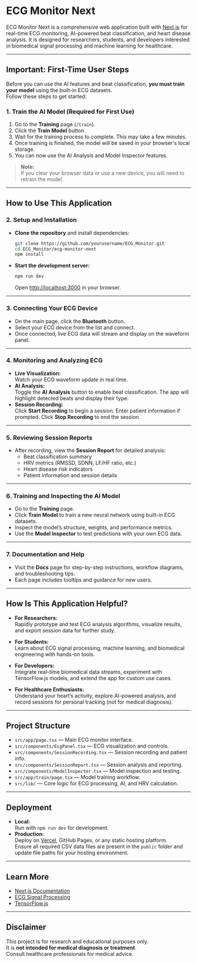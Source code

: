 # ECG Monitor Next

ECG Monitor Next is a comprehensive web application built with [Next.js](https://nextjs.org) for real-time ECG monitoring, AI-powered beat classification, and heart disease analysis. It is designed for researchers, students, and developers interested in biomedical signal processing and machine learning for healthcare.

---

## Important: First-Time User Steps

Before you can use the AI features and beat classification, **you must train your model** using the built-in ECG datasets.  
Follow these steps to get started:

### 1. **Train the AI Model (Required for First Use)**

1. Go to the **Training** page (`/train`).
2. Click the **Train Model** button.
3. Wait for the training process to complete. This may take a few minutes.
4. Once training is finished, the model will be saved in your browser's local storage.
5. You can now use the AI Analysis and Model Inspector features.

> **Note:**  
> If you clear your browser data or use a new device, you will need to retrain the model.

---

## How to Use This Application

### 2. **Setup and Installation**

- **Clone the repository** and install dependencies:
  ```bash
  git clone https://github.com/yourusername/ECG_Monitor.git
  cd ECG_Monitor/ecg-monitor-next
  npm install
  ```

- **Start the development server:**
  ```bash
  npm run dev
  ```
  Open [http://localhost:3000](http://localhost:3000) in your browser.

---

### 3. **Connecting Your ECG Device**

- On the main page, click the **Bluetooth** button.
- Select your ECG device from the list and connect.
- Once connected, live ECG data will stream and display on the waveform panel.

---

### 4. **Monitoring and Analyzing ECG**

- **Live Visualization:**  
  Watch your ECG waveform update in real time.
- **AI Analysis:**  
  Toggle the **AI Analysis** button to enable beat classification. The app will highlight detected beats and display their type.
- **Session Recording:**  
  Click **Start Recording** to begin a session. Enter patient information if prompted. Click **Stop Recording** to end the session.

---

### 5. **Reviewing Session Reports**

- After recording, view the **Session Report** for detailed analysis:
  - Beat classification summary
  - HRV metrics (RMSSD, SDNN, LF/HF ratio, etc.)
  - Heart disease risk indicators
  - Patient information and session details

---

### 6. **Training and Inspecting the AI Model**

- Go to the **Training** page.
- Click **Train Model** to train a new neural network using built-in ECG datasets.
- Inspect the model’s structure, weights, and performance metrics.
- Use the **Model Inspector** to test predictions with your own ECG data.

---

### 7. **Documentation and Help**

- Visit the **Docs** page for step-by-step instructions, workflow diagrams, and troubleshooting tips.
- Each page includes tooltips and guidance for new users.

---

## How Is This Application Helpful?

- **For Researchers:**  
  Rapidly prototype and test ECG analysis algorithms, visualize results, and export session data for further study.

- **For Students:**  
  Learn about ECG signal processing, machine learning, and biomedical engineering with hands-on tools.

- **For Developers:**  
  Integrate real-time biomedical data streams, experiment with TensorFlow.js models, and extend the app for custom use cases.

- **For Healthcare Enthusiasts:**  
  Understand your heart’s activity, explore AI-powered analysis, and record sessions for personal tracking (not for medical diagnosis).

---

## Project Structure

- `src/app/page.tsx` — Main ECG monitor interface.
- `src/components/EcgPanel.tsx` — ECG visualization and controls.
- `src/components/SessionRecording.tsx` — Session recording and patient info.
- `src/components/SessionReport.tsx` — Session analysis and reporting.
- `src/components/ModelInspector.tsx` — Model inspection and testing.
- `src/app/train/page.tsx` — Model training workflow.
- `src/lib/` — Core logic for ECG processing, AI, and HRV calculation.

---

## Deployment

- **Local:**  
  Run with `npm run dev` for development.
- **Production:**  
  Deploy on [Vercel](https://vercel.com/new?utm_medium=default-template&filter=next.js&utm_source=create-next-app&utm_campaign=create-next-app-readme), GitHub Pages, or any static hosting platform.  
  Ensure all required CSV data files are present in the `public` folder and update file paths for your hosting environment.

---

## Learn More

- [Next.js Documentation](https://nextjs.org/docs)
- [ECG Signal Processing](https://en.wikipedia.org/wiki/Electrocardiography)
- [TensorFlow.js](https://www.tensorflow.org/js)

---

## Disclaimer

This project is for research and educational purposes only.  
It is **not intended for medical diagnosis or treatment**.  
Consult healthcare professionals for medical advice.
